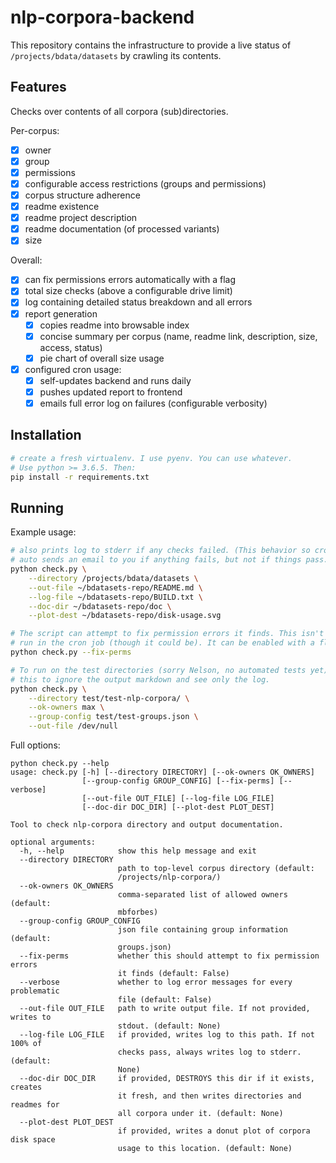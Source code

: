 # nlp-corpora-backend

This repository contains the infrastructure to provide a live status of
`/projects/bdata/datasets` by crawling its contents.

## Features

Checks over contents of all corpora (sub)directories.

Per-corpus:

- [x] owner
- [x] group
- [x] permissions
- [x] configurable access restrictions (groups and permissions)
- [x] corpus structure adherence
- [x] readme existence
- [x] readme project description
- [x] readme documentation (of processed variants)
- [x] size

Overall:

- [x] can fix permissions errors automatically with a flag
- [x] total size checks (above a configurable drive limit)
- [x] log containing detailed status breakdown and all errors
- [x] report generation
    - [x] copies readme into browsable index
    - [x] concise summary per corpus (name, readme link, description, size, access, status)
    - [x] pie chart of overall size usage
- [x] configured cron usage:
    - [x] self-updates backend and runs daily
    - [x] pushes updated report to frontend
    - [x] emails full error log on failures (configurable verbosity)

## Installation

```bash
# create a fresh virtualenv. I use pyenv. You can use whatever.
# Use python >= 3.6.5. Then:
pip install -r requirements.txt
```

## Running

Example usage:

```bash
# also prints log to stderr if any checks failed. (This behavior so cron
# auto sends an email to you if anything fails, but not if things pass.)
python check.py \
    --directory /projects/bdata/datasets \
    --out-file ~/bdatasets-repo/README.md \
    --log-file ~/bdatasets-repo/BUILD.txt \
    --doc-dir ~/bdatasets-repo/doc \
    --plot-dest ~/bdatasets-repo/disk-usage.svg

# The script can attempt to fix permission errors it finds. This isn't normally
# run in the cron job (though it could be). It can be enabled with a flag:
python check.py --fix-perms

# To run on the test directories (sorry Nelson, no automated tests yet), I run
# this to ignore the output markdown and see only the log.
python check.py \
    --directory test/test-nlp-corpora/ \
    --ok-owners max \
    --group-config test/test-groups.json \
    --out-file /dev/null
```

Full options:

```
python check.py --help
usage: check.py [-h] [--directory DIRECTORY] [--ok-owners OK_OWNERS]
                [--group-config GROUP_CONFIG] [--fix-perms] [--verbose]
                [--out-file OUT_FILE] [--log-file LOG_FILE]
                [--doc-dir DOC_DIR] [--plot-dest PLOT_DEST]

Tool to check nlp-corpora directory and output documentation.

optional arguments:
  -h, --help            show this help message and exit
  --directory DIRECTORY
                        path to top-level corpus directory (default:
                        /projects/nlp-corpora/)
  --ok-owners OK_OWNERS
                        comma-separated list of allowed owners (default:
                        mbforbes)
  --group-config GROUP_CONFIG
                        json file containing group information (default:
                        groups.json)
  --fix-perms           whether this should attempt to fix permission errors
                        it finds (default: False)
  --verbose             whether to log error messages for every problematic
                        file (default: False)
  --out-file OUT_FILE   path to write output file. If not provided, writes to
                        stdout. (default: None)
  --log-file LOG_FILE   if provided, writes log to this path. If not 100% of
                        checks pass, always writes log to stderr. (default:
                        None)
  --doc-dir DOC_DIR     if provided, DESTROYS this dir if it exists, creates
                        it fresh, and then writes directories and readmes for
                        all corpora under it. (default: None)
  --plot-dest PLOT_DEST
                        if provided, writes a donut plot of corpora disk space
                        usage to this location. (default: None)
```
